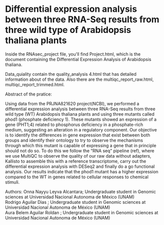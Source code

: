 # Differential expression analysis between three RNA-Seq results from three wild type of Arabidopsis thaliana plants

Inside the RNAsec_project file, you'll find Project.html, which is the document containing the Differential Expression Analysis of Arabidopsis thaliana.

Data_quiality contain the quality_analysis 4.html that has detailed information about of the data. Also there are the multiqc_report_raw.html, multiqc_report_trimmed.html.

Abstract of the pratice: 

Using data from the PRJNA821620 project(NCBI), we performed a differential expression analysis between three RNA-Seq results from three wild type (WT) Arabidopsis thaliana plants and using three mutants called phod1 (phosphate deficiency 1). These mutants showed an expression of a gene (PHT1;4) related to phosphorus deficiency in a phosphate-rich medium, suggesting an alteration in a regulatory component. Our objective is to identify the differences in gene expression that exist between both groups and identify their ontology to try to observe the mechanisms through which this mutant is capable of expressing a gene that in principle should not do so. To do this we follow the “RNA seq” pipeline (ref), where we use MultiQC to observe the quality of our raw data without adapters, Kallisto to assemble this with a reference transcriptome, carry out the differential expression analysis with DESeq2 and finally do a go functional analysis. Our results indicate that the phod1 mutant has a higher expression compared to the WT in genes related to cellular responses to chemical stimuli.


Authors: Onna Nayyu Leyva Alcantara; Undergraduate student in Genomic sciences at Universidad Nacional Autonoma de México (UNAM)      
         Rodrigo Aguilar Dias      ; Undergraduate student in Genomic sciences at Universidad Nacional Autonoma de México (UNAM)      
         Aura Belem Aguilar Roldan ; Undergraduate student in Genomic sciences at Universidad Nacional Autonoma de México (UNAM)     
